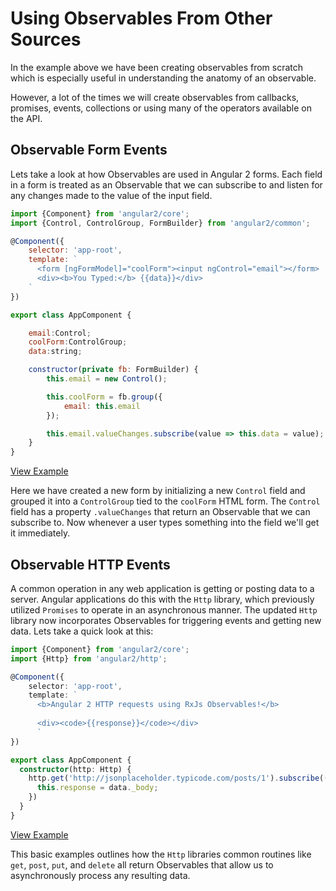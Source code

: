 # Using Observables From Other Sources
In the example above we have been creating observables from scratch which is especially useful in understanding the anatomy of an observable.

However, a lot of the times we will create observables from callbacks, promises, events, collections or using many of the operators available on the API.

## Observable Form Events
Lets take a look at how Observables are used in Angular 2 forms. Each field in a form is treated as an Observable that we can subscribe to and listen for any changes made to the value of the input field. 

```js
import {Component} from 'angular2/core';
import {Control, ControlGroup, FormBuilder} from 'angular2/common';

@Component({
	selector: 'app-root',
	template: `
	  <form [ngFormModel]="coolForm"><input ngControl="email"></form>
	  <div><b>You Typed:</b> {{data}}</div>
	`
})

export class AppComponent {

	email:Control;
	coolForm:ControlGroup;
	data:string;

	constructor(private fb: FormBuilder) {
		this.email = new Control();

		this.coolForm = fb.group({
			email: this.email
		});

		this.email.valueChanges.subscribe(value => this.data = value);
	}
}
```
[View Example](http://plnkr.co/edit/EJItXH99yLpFtvTN5O8O)

Here we have created a new form by initializing a new `Control` field and grouped it into a `ControlGroup` tied to the `coolForm` HTML form. The `Control` field has a property `.valueChanges` that return an Observable that we can subscribe to. Now whenever a user types something into the field we'll get it immediately. 

## Observable HTTP Events
A common operation in any web application is getting or posting data to a server. Angular applications do this with the `Http` library, which previously utilized `Promises` to operate in an asynchronous manner. The updated `Http` library now incorporates Observables for triggering events and getting new data. Lets take a quick look at this:

```ts
import {Component} from 'angular2/core';
import {Http} from 'angular2/http';

@Component({
	selector: 'app-root',
	template: `
	  <b>Angular 2 HTTP requests using RxJs Observables!</b>
	  
	  <div><code>{{response}}</code></div>
	  `
})

export class AppComponent {
  constructor(http: Http) {
    http.get('http://jsonplaceholder.typicode.com/posts/1').subscribe((data) => {
      this.response = data._body;
    })
  }
}
```
[View Example](http://plnkr.co/edit/hcMEa73DJMqZQZF7xbGN?p=preview)

This basic examples outlines how the `Http` libraries common routines like `get`, `post`, `put`, and `delete` all return Observables that allow us to asynchronously process any resulting data. 


